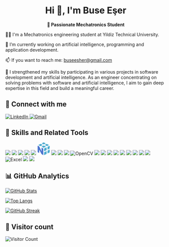 <h1 align="center">Hi 👋, I'm Buse Eşer</h1>
<p align="center"><b>🌱 Passionate Mechatronics Student</b></p>

👩‍💻 I'm a Mechatronics engineering student at Yildiz Technical University.

🔭 I’m currently working on artificial intelligence, programming and application development.

📫 If you want to reach me: buseesher@gmail.com

🤖 I strengthened my skills by participating in various projects in software development and artificial intelligence. As an engineer concentrating on solving problems with software and artificial intelligence, I aim to gain deep expertise in this field and build a meaningful career.

## 🔗 Connect with me

<p align="left">
  <!-- LinkedIn -->
  <a href="https://www.linkedin.com/in/buseeser/" target="_blank">
    <img src="https://cdn.jsdelivr.net/gh/devicons/devicon/icons/linkedin/linkedin-original.svg" alt="LinkedIn" height="40" width="40"/>
  </a>

  <!-- Gmail -->
  <a href="mailto:buseesher@gmail.com" target="_blank">
    <img src="https://upload.wikimedia.org/wikipedia/commons/4/4e/Gmail_Icon.png" alt="Gmail" height="40" width="40"/>
  </a>
</p>


## 🔧 Skills and Related Tools

<p align="left">
  <!-- Python -->
  <img src="https://cdn.jsdelivr.net/gh/devicons/devicon/icons/python/python-original.svg" height="40"/>
  
  <!-- Machine Learning -->
  <img src="https://upload.wikimedia.org/wikipedia/commons/0/05/Scikit_learn_logo_small.svg" height="40"/>
  <img src="https://cdn.jsdelivr.net/gh/devicons/devicon/icons/tensorflow/tensorflow-original.svg" height="40"/>
  <img src="https://cdn.jsdelivr.net/gh/devicons/devicon/icons/pytorch/pytorch-original.svg" height="40"/>
  
  <!-- Data Analysis -->
  <img src="https://upload.wikimedia.org/wikipedia/commons/2/22/Pandas_mark.svg" height="40"/>
  <img src="https://raw.githubusercontent.com/devicons/devicon/master/icons/numpy/numpy-original.svg" height="40" alt="NumPy"/>

  
  <!-- Data Visualization -->
  <img src="https://matplotlib.org/_static/images/logo2.svg" height="40"/>
  <img src="https://seaborn.pydata.org/_static/logo-wide-lightbg.svg" height="40"/>
  <img src="https://streamlit.io/images/brand/streamlit-logo-primary-colormark-darktext.svg" height="40"/>
  
  <!-- Image Processing -->
  <img src="https://cdn.jsdelivr.net/gh/devicons/devicon/icons/opencv/opencv-original.svg" height="40" alt="OpenCV"/>
  
  <!-- SQL -->
  <img src="https://cdn.jsdelivr.net/gh/devicons/devicon/icons/mysql/mysql-original.svg" height="40"/>
  <img src="https://cdn.jsdelivr.net/gh/devicons/devicon/icons/postgresql/postgresql-original.svg" height="40"/>
  <img src="https://cdn.jsdelivr.net/gh/devicons/devicon/icons/sqlite/sqlite-original.svg" height="40"/>
  
  <!-- MATLAB -->
  <img src="https://upload.wikimedia.org/wikipedia/commons/2/21/Matlab_Logo.png" height="40"/>
  
  <!-- Arduino -->
  <img src="https://cdn.jsdelivr.net/gh/devicons/devicon/icons/arduino/arduino-original.svg" height="40"/>
  
  <!-- ROS -->
  <img src="https://raw.githubusercontent.com/ros-infrastructure/artwork/master/ros_logo.svg" height="40"/>
  
  <!-- C++ -->
  <img src="https://cdn.jsdelivr.net/gh/devicons/devicon/icons/cplusplus/cplusplus-original.svg" height="40"/>
  
  <!-- C# -->
  <img src="https://cdn.jsdelivr.net/gh/devicons/devicon/icons/csharp/csharp-original.svg" height="40"/>
  
  <!-- Flutter -->
  <img src="https://cdn.jsdelivr.net/gh/devicons/devicon/icons/flutter/flutter-original.svg" height="40"/>
  
  <!-- Excel -->
  <img src="https://cdn-icons-png.flaticon.com/512/732/732220.png" height="40" alt="Excel"/>
  
  <!-- Docker -->
  <img src="https://cdn.jsdelivr.net/gh/devicons/devicon/icons/docker/docker-original.svg" height="40"/>
  
  <!-- Kotlin -->
  <img src="https://cdn.jsdelivr.net/gh/devicons/devicon/icons/kotlin/kotlin-original.svg" height="40"/>
</p>

## 📊 GitHub Analytics 
[![GitHub Stats](https://github-readme-stats.vercel.app/api?username=buseesher&show_icons=true&theme=tokyonight&rank_icon=percentile)](https://github.com/buseesher)

[![Top Langs](https://github-readme-stats.vercel.app/api/top-langs/?username=buseesher&layout=compact&theme=tokyonight)](https://github.com/buseesher)


[![GitHub Streak](https://streak-stats.demolab.com?user=buseesher&theme=tokyonight)](https://git.io/streak-stats)

## 👀 Visitor count
![Visitor Count](https://profile-counter.glitch.me/buseesher/count.svg)


